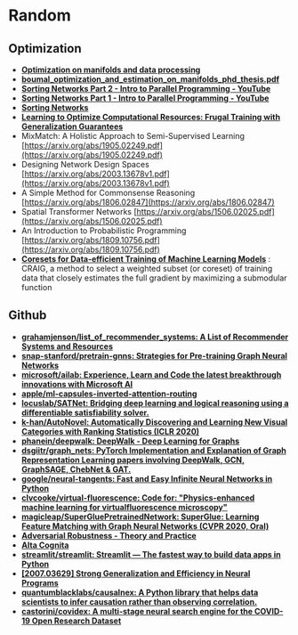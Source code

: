# Random

## Optimization

* [**Optimization on manifolds and data processing**](http://www.math.le.ac.uk/people/ag153/homepage/sepulchre.pdf)
* [**boumal\_optimization\_and\_estimation\_on\_manifolds\_phd\_thesis.pdf**](https://web.math.princeton.edu/\~nboumal/papers/boumal\_optimization\_and\_estimation\_on\_manifolds\_phd\_thesis.pdf)
* [**Sorting Networks Part 2 - Intro to Parallel Programming - YouTube**](https://www.youtube.com/watch?v=s7U3hJao4-Y)
* [**Sorting Networks Part 1 - Intro to Parallel Programming - YouTube**](https://www.youtube.com/watch?v=UzdwAyfvcfY)
* [**Sorting Networks**](https://www.cs.brandeis.edu/\~hugues/sorting\_networks.html)
* [**Learning to Optimize Computational Resources: Frugal Training with Generalization Guarantees**](https://arxiv.org/abs/1905.10819.pdf)
* MixMatch: A Holistic Approach to Semi-Supervised Learning [https://arxiv.org/abs/1905.02249.pdf](https://arxiv.org/abs/1905.02249.pdf)
* Designing Network Design Spaces [https://arxiv.org/abs/2003.13678v1.pdf](https://arxiv.org/abs/2003.13678v1.pdf)
* A Simple Method for Commonsense Reasoning [https://arxiv.org/abs/1806.02847](https://arxiv.org/abs/1806.02847)
* Spatial Transformer Networks [https://arxiv.org/abs/1506.02025.pdf](https://arxiv.org/abs/1506.02025.pdf)
* An Introduction to Probabilistic Programming [https://arxiv.org/abs/1809.10756.pdf](https://arxiv.org/abs/1809.10756.pdf)
* [**Coresets for Data-efficient Training of Machine Learning Models**](https://arxiv.org/abs/1906.01827.pdf) : CRAIG, a method to select a weighted subset (or coreset) of training data that closely estimates the full gradient by maximizing a submodular function

## Github

* [**grahamjenson/list\_of\_recommender\_systems: A List of Recommender Systems and Resources**](https://github.com/grahamjenson/list\_of\_recommender\_systems)
* [**snap-stanford/pretrain-gnns: Strategies for Pre-training Graph Neural Networks**](https://github.com/snap-stanford/pretrain-gnns)
* [**microsoft/ailab: Experience, Learn and Code the latest breakthrough innovations with Microsoft AI**](https://github.com/microsoft/ailab)
* [**apple/ml-capsules-inverted-attention-routing**](https://github.com/apple/ml-capsules-inverted-attention-routing)
* [**locuslab/SATNet: Bridging deep learning and logical reasoning using a differentiable satisfiability solver.**](https://github.com/locuslab/SATNet)
* [**k-han/AutoNovel: Automatically Discovering and Learning New Visual Categories with Ranking Statistics (ICLR 2020)**](https://github.com/k-han/AutoNovel)
* [**phanein/deepwalk: DeepWalk - Deep Learning for Graphs**](https://github.com/phanein/deepwalk)
* [**dsgiitr/graph\_nets: PyTorch Implementation and Explanation of Graph Representation Learning papers involving DeepWalk, GCN, GraphSAGE, ChebNet & GAT.**](https://github.com/dsgiitr/graph\_nets)
* [**google/neural-tangents: Fast and Easy Infinite Neural Networks in Python**](https://github.com/google/neural-tangents)
* [**clvcooke/virtual-fluorescence: Code for: "Physics-enhanced machine learning for virtualfluorescence microscopy"**](https://github.com/clvcooke/virtual-fluorescence)
* [**magicleap/SuperGluePretrainedNetwork: SuperGlue: Learning Feature Matching with Graph Neural Networks (CVPR 2020, Oral)**](https://github.com/magicleap/SuperGluePretrainedNetwork)
* [**Adversarial Robustness - Theory and Practice**](https://adversarial-ml-tutorial.org)
* [**Alta Cognita**](https://deep.ghost.io)
* [**streamlit/streamlit: Streamlit — The fastest way to build data apps in Python**](https://github.com/streamlit/streamlit)
* [**\[2007.03629\] Strong Generalization and Efficiency in Neural Programs**](https://arxiv.org/abs/2007.03629)
* [**quantumblacklabs/causalnex: A Python library that helps data scientists to infer causation rather than observing correlation.**](https://github.com/quantumblacklabs/causalnex)
* [**castorini/covidex: A multi-stage neural search engine for the COVID-19 Open Research Dataset**](https://github.com/castorini/covidex)
